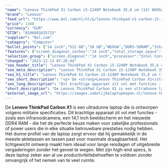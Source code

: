 ```yaml
---
"name": "Lenovo ThinkPad X1 Carbon i5-1240P Notebook 35,6 cm (14) WUXGA Intel® Core™ i5 16 GB LPDDR5-SDRAM 512 GB SSD Wi-Fi 6E (802.11ax) Windows 11 Pro Zwart"
"brand": "Lenovo"
"feed_url": "https://www.bol.com/nl/nl/p/lenovo-thinkpad-x1-carbon-i5-1240p-notebook-35-6-cm-wuxga-intel-core-i5-16-gb-lpddr5-sdram-512-gb-ssd-wi-fi-6e-windows-11-pro-zwart/9300000107573373"
"price": 1340
"currency": "EUR"
"GTIN": "0196801635715"
"supplier": "Bol.com"
"category": "Computer"
"bullet_points": ["14 inch","512 GB","16 GB","WUXGA","DDR5-SDRAM","Intel Iris Xe Graphics","Windows"]
"features": {"screen_diagonal_inches":"14 inch","total_storage_space":"512 GB","memory_size":"16 GB","graphics":"WUXGA","memory_type":"DDR5-SDRAM","graphics_card":"Intel Iris Xe Graphics","operating_system":"Windows"}
"selection_group": {"screen_diagonal":"14 inch","processor":"Intel Core i5","changed_price_past_3_days":false,"product_family":"Thinkpad"}
"changed": "2023-12-13 07:26:44"
"seo_header_title": "Lenovo ThinkPad X1 Carbon i5-1240P Notebook 35,6 cm (14) WUXGA Intel® Core™ i5 16 GB LPDDR5-SDRAM 512 GB SSD Wi-Fi 6E (802.11ax) Windows 11 Pro Zwart"
"seo_meta_description": "Lenovo ThinkPad X1 Carbon i5-1240P Notebook 35,6 cm (14) WUXGA Intel® Core™ i5 16 GB LPDDR5-SDRAM 512 GB SSD Wi-Fi 6E (802.11ax) Windows 11 Pro Zwart"
"seo_h1_title": "Lenovo ThinkPad X1 Carbon i5-1240P Notebook 35,6 cm (14) WUXGA Intel® Core™ i5 16 GB LPDDR5-SDRAM 512 GB SSD Wi-Fi 6E (802.11ax) Windows 11 Pro Zwart"
"seo_short_description": "<p> De <strong>Lenovo ThinkPad Carbon X1</strong> is een ultradunne laptop die is ontworpen volgens militaire specificaties."
"seo_long_description": "Dit krachtige apparaat zit vol met functies - zoals een infraroodcamera, een 14,1 inch beeldscherm en het nieuwste DDR4 RAM - die het de perfecte keuze maken voor zakelijke professionals of power users die in elke situatie betrouwbare prestaties nodig hebben. Het dunne profiel van de laptop zorgt ervoor dat hij gemakkelijk in de meeste aktetassen en tassen past voor maximale draagbaarheid. Het lichtgewicht ontwerp maakt hem ideaal voor lange reisdagen of uitgebreide vergaderingen zonder het gevoel te wegen. Met zijn high-end specs, is deze laptop zeker aan al uw productiviteitsbehoeften te voldoen zonder omvangrijk of het nemen van te veel ruimte. </p>"
"short_description": "De Lenovo ThinkPad Carbon X1 is een ultradunne laptop die is ontworpen volgens militaire specificaties. Dit krachtige apparaat zit vol met functies - zoals een infraroodcamera, een 14,1 inch beeldscherm en het nieuwste DDR4 RAM - die het de perfecte keuze maken voor zakelijke professionals of power users die in elke situatie betrouwbare prestaties nodig hebben. Het dunne profiel van de laptop zorgt ervoor dat hij gemakkelijk in de meeste aktetassen en tassen past voor maximale draagbaarheid. Het lichtgewicht ontwerp maakt hem ideaal voor lange reisdagen of uitgebreide vergaderingen zonder het gevoel te wegen. Met zijn high-end specs, is deze laptop zeker aan al uw productiviteitsbehoeften te voldoen zonder omvangrijk of het nemen van te veel ruimte."
"external_image_url": "https://images.zakelijkelaptopkopen.nl/lenovo-thinkpad-x1-carbon-i5-1240p-notebook-35-6-cm-wuxga-intel-core-i5-16-gb-lpddr5-sdram-512-gb-ssd-wi-fi-6e-windows-11-pro-zwart.webp"
---
```


<p> De <strong>Lenovo ThinkPad Carbon X1</strong> is een ultradunne laptop die is ontworpen volgens militaire specificaties. Dit krachtige apparaat zit vol met functies - zoals een infraroodcamera, een 14,1 inch beeldscherm en het nieuwste DDR4 RAM - die het de perfecte keuze maken voor zakelijke professionals of power users die in elke situatie betrouwbare prestaties nodig hebben. Het dunne profiel van de laptop zorgt ervoor dat hij gemakkelijk in de meeste aktetassen en tassen past voor maximale draagbaarheid. Het lichtgewicht ontwerp maakt hem ideaal voor lange reisdagen of uitgebreide vergaderingen zonder het gevoel te wegen. Met zijn high-end specs, is deze laptop zeker aan al uw productiviteitsbehoeften te voldoen zonder omvangrijk of het nemen van te veel ruimte. </p>